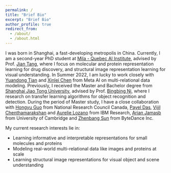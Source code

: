 ```yaml
---
permalink: /
title: "Brief Bio"
excerpt: "Brief Bio"
author_profile: true
redirect_from: 
  - /about/
  - /about.html
---
```


I was born in Shanghai, a fast-developing metropolis in China. 
Currently, I am a second-year PhD student at [Mila - Quebec AI Institute](https://mila.quebec/en/), advised by Prof. [Jian Tang](https://jian-tang.com/), 
where I focus on molecular and protein representation learning for drug discovery, and structural image representation learning for visual understanding. 
In Summer 2022, I am lucky to work closely with [Yuandong Tian](https://yuandong-tian.com/) and [Xinlei Chen](https://xinleic.xyz/) from Meta AI on multi-relational data modeling.
Previously, I received the Master and Bachelor degree from [Shanghai Jiao Tong University](http://en.sjtu.edu.cn/), advised by Prof. [Bingbing Ni](https://scholar.google.com/citations?hl=zh-CN&user=eUbmKwYAAAAJ), where I research on transfer learning algorithms for object recognition and detection. 
During the period of Master study, I have a close collaboration with [Hongyu Guo](http://www.site.uottawa.ca/~hguo028/mainpage.htm) from National Research Council Canada, 
[Payel Das](https://scholar.google.com/citations?user=1vs31MgAAAAJ&hl=en), [Vijil Chenthamarakshan](https://scholar.google.com/citations?user=g9hboJ0AAAAJ&hl=en) and [Aurelie Lozano](https://scholar.google.com/citations?user=4wTGaDsAAAAJ&hl=en) from IBM Research, [Arian Jamasb](http://jamasb.io/) from University of Cambridge and [Zhenbang Sun](https://www.linkedin.com/in/zhenbang-sun-11581439/?originalSubdomain=cn) from ByteDance Inc.

My current research interests lie in:

- Learning informative and interpretable representations for small molecules and proteins
- Modeling real-world multi-relational data like images and proteins at scale
- Learning structural image representations for visual object and scene understanding